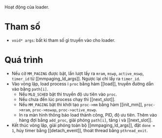 Hoạt động của loader.
# Tham số
- `void* args`: bất kì tham số gì truyền vào cho loader.
# Quá trình
- Nếu cờ `MM_PAGING` được bật, lần lượt lấy ra `mram`, `mswp`, `active_mswp`, `timer_id` từ [[mmpaging_ld_args]]. Ngược lại chỉ lấy ra `timer_id`.
- Vào vòng lặp, load process i `proc` bằng hàm [[load]], truyền đường dẫn vào bằng `path[i]`.
	- Nếu `MLQ_SCHED` bật thì truyền độ ưu tiên vào `proc`.
	- Nếu chưa đến lúc process chạy thì [[next_slot]].
	- Nếu `MM_PAGING` bật thì khởi tạo `proc->mm` bằng hàm [[init_mm]], `proc->mram`, `proc->mswap`, `proc->active_mswp`.
	- In ra màn hình thông báo load thành công, PID, độ ưu tiên. Thêm vào hàng đợi bằng `add_proc`, giải phóng `path[i]`, tăng i và [[next_slot]].
- Kết thúc vòng lặp, giải phóng toàn bộ [[mmpaging_ld_args]], đặt `done = 1`, hủy timer bằng [[detach_event]], thoát thread bằng `pthread_exit`.